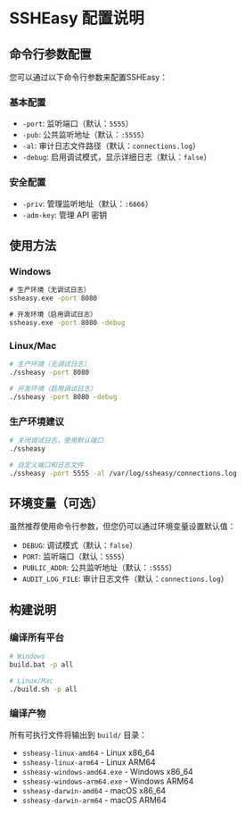 # SSHEasy 配置说明

## 命令行参数配置

您可以通过以下命令行参数来配置SSHEasy：

### 基本配置
- `-port`: 监听端口（默认：`5555`）
- `-pub`: 公共监听地址（默认：`:5555`）
- `-al`: 审计日志文件路径（默认：`connections.log`）
- `-debug`: 启用调试模式，显示详细日志（默认：`false`）

### 安全配置
- `-priv`: 管理监听地址（默认：`:6666`）
- `-adm-key`: 管理 API 密钥

## 使用方法

### Windows
```cmd
# 生产环境（无调试日志）
ssheasy.exe -port 8080

# 开发环境（启用调试日志）
ssheasy.exe -port 8080 -debug
```

### Linux/Mac
```bash
# 生产环境（无调试日志）
./ssheasy -port 8080

# 开发环境（启用调试日志）
./ssheasy -port 8080 -debug
```

### 生产环境建议
```bash
# 关闭调试日志，使用默认端口
./ssheasy

# 自定义端口和日志文件
./ssheasy -port 5555 -al /var/log/ssheasy/connections.log
```

## 环境变量（可选）

虽然推荐使用命令行参数，但您仍可以通过环境变量设置默认值：

- `DEBUG`: 调试模式（默认：`false`）
- `PORT`: 监听端口（默认：`5555`）
- `PUBLIC_ADDR`: 公共监听地址（默认：`:5555`）
- `AUDIT_LOG_FILE`: 审计日志文件（默认：`connections.log`）

## 构建说明

### 编译所有平台
```bash
# Windows
build.bat -p all

# Linux/Mac
./build.sh -p all
```

### 编译产物
所有可执行文件将输出到 `build/` 目录：
- `ssheasy-linux-amd64` - Linux x86_64
- `ssheasy-linux-arm64` - Linux ARM64
- `ssheasy-windows-amd64.exe` - Windows x86_64
- `ssheasy-windows-arm64.exe` - Windows ARM64
- `ssheasy-darwin-amd64` - macOS x86_64
- `ssheasy-darwin-arm64` - macOS ARM64
